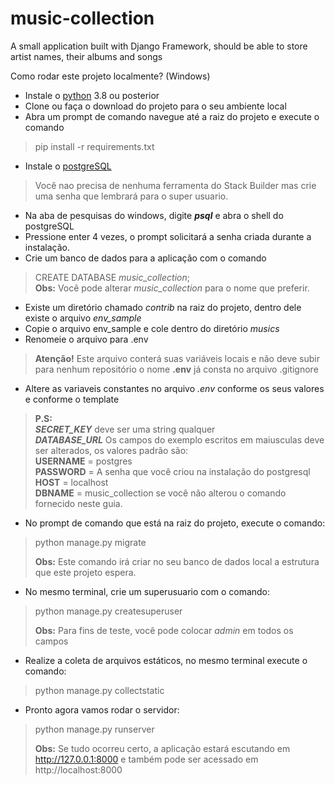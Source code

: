 # music-collection
A small application built with Django Framework, should be able to store artist names, their albums and songs

Como rodar este projeto localmente? (Windows)

* Instale o [python](https://www.python.org/downloads/) 3.8 ou posterior
* Clone ou faça o download do projeto para o seu ambiente local
* Abra um prompt de comando navegue até a raiz do projeto e execute o comando
> pip install -r requirements.txt
* Instale o [postgreSQL](https://www.postgresql.org/download/)
> Você nao precisa de nenhuma ferramenta do Stack Builder mas crie uma senha que lembrará para o super usuario.
* Na aba de pesquisas do windows, digite ***psql*** e abra o shell do postgreSQL
* Pressione enter 4 vezes, o prompt solicitará a senha criada durante a instalação.
* Crie um banco de dados para a aplicação com o comando
> CREATE DATABASE *music_collection*;  
> **Obs:** Você pode alterar *music_collection* para o nome que preferir.
* Existe um diretório chamado *contrib* na raiz do projeto, dentro dele existe o arquivo *env_sample*  
* Copie o arquivo env_sample e cole dentro do diretório *musics*
* Renomeie o arquivo para .env
> **Atenção!** Este arquivo conterá suas variáveis locais e não deve subir para nenhum repositório o nome **.env** já consta no arquivo .gitignore
* Altere as variaveis constantes no arquivo *.env* conforme os seus valores e conforme o template
> **P.S:**  
> ***SECRET_KEY*** deve ser uma string qualquer  
> ***DATABASE_URL*** Os campos do exemplo escritos em maiusculas deve ser alterados, os valores padrão são:  
> **USERNAME** = postgres   
> **PASSWORD** = A senha que você criou na instalação do postgresql  
> **HOST** = localhost  
> **DBNAME** = music_collection se você não alterou o comando fornecido neste guia.
* No prompt de comando que está na raiz do projeto, execute o comando:
> python manage.py migrate  
>
> **Obs:** Este comando irá criar no seu banco de dados local a estrutura que este projeto espera.
* No mesmo terminal, crie um superusuario com o comando:
> python manage.py createsuperuser  
>
> **Obs:** Para fins de teste, você pode colocar *admin* em todos os campos
* Realize a coleta de arquivos estáticos, no mesmo terminal execute o comando:
> python manage.py collectstatic
* Pronto agora vamos rodar o servidor:
> python manage.py runserver  
> 
> **Obs:** Se tudo ocorreu certo, a aplicação estará escutando em http://127.0.0.1:8000 e também pode ser acessado em http://localhost:8000

